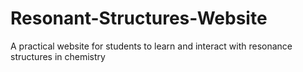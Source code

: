# Resonant-Structures-Website
A practical website for students to learn and interact with resonance structures in chemistry
